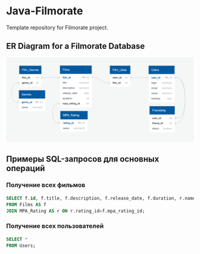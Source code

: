 # Java-Filmorate

Template repository for Filmorate project.

## ER Diagram for a Filmorate Database

![image](./src/main/resources/images/database_diagram.png)

## Примеры SQL-запросов для основных операций

### Получение всех фильмов
```sql 
SELECT f.id, f.title, f.description, f.release_date, f.duration, r.name 
FROM Films AS f
JOIN MPA_Rating AS r ON r.rating_id=f.mpa_rating_id;
```  

### Получение всех пользователей
```sql
SELECT *
FROM Users;
```